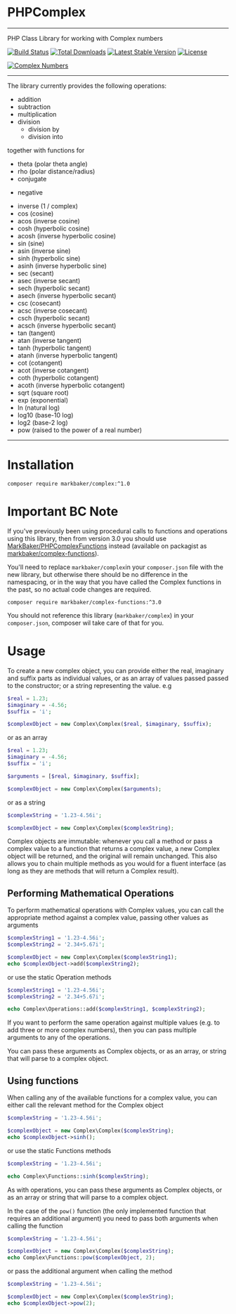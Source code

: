 # PHPComplex

---

PHP Class Library for working with Complex numbers

[![Build Status](https://github.com/MarkBaker/PHPComplex/workflows/main/badge.svg)](https://github.com/MarkBaker/PHPComplex/actions)
[![Total Downloads](https://img.shields.io/packagist/dt/markbaker/complex)](https://packagist.org/packages/markbaker/complex)
[![Latest Stable Version](https://img.shields.io/github/v/release/MarkBaker/PHPComplex)](https://packagist.org/packages/markbaker/complex)
[![License](https://img.shields.io/github/license/MarkBaker/PHPComplex)](https://packagist.org/packages/markbaker/complex)

[![Complex Numbers](https://imgs.xkcd.com/comics/complex_numbers_2x.png)](https://xkcd.com/2028/)

---

The library currently provides the following operations:

- addition
- subtraction
- multiplication
- division
  - division by
  - division into

together with functions for

- theta (polar theta angle)
- rho (polar distance/radius)
- conjugate

* negative

- inverse (1 / complex)
- cos (cosine)
- acos (inverse cosine)
- cosh (hyperbolic cosine)
- acosh (inverse hyperbolic cosine)
- sin (sine)
- asin (inverse sine)
- sinh (hyperbolic sine)
- asinh (inverse hyperbolic sine)
- sec (secant)
- asec (inverse secant)
- sech (hyperbolic secant)
- asech (inverse hyperbolic secant)
- csc (cosecant)
- acsc (inverse cosecant)
- csch (hyperbolic secant)
- acsch (inverse hyperbolic secant)
- tan (tangent)
- atan (inverse tangent)
- tanh (hyperbolic tangent)
- atanh (inverse hyperbolic tangent)
- cot (cotangent)
- acot (inverse cotangent)
- coth (hyperbolic cotangent)
- acoth (inverse hyperbolic cotangent)
- sqrt (square root)
- exp (exponential)
- ln (natural log)
- log10 (base-10 log)
- log2 (base-2 log)
- pow (raised to the power of a real number)

---

# Installation

```shell
composer require markbaker/complex:^1.0
```

# Important BC Note

If you've previously been using procedural calls to functions and operations using this library, then from version 3.0 you should use [MarkBaker/PHPComplexFunctions](https://github.com/MarkBaker/PHPComplexFunctions) instead (available on packagist as [markbaker/complex-functions](https://packagist.org/packages/markbaker/complex-functions)).

You'll need to replace `markbaker/complex`in your `composer.json` file with the new library, but otherwise there should be no difference in the namespacing, or in the way that you have called the Complex functions in the past, so no actual code changes are required.

```shell
composer require markbaker/complex-functions:^3.0
```

You should not reference this library (`markbaker/complex`) in your `composer.json`, composer wil take care of that for you.

# Usage

To create a new complex object, you can provide either the real, imaginary and suffix parts as individual values, or as an array of values passed passed to the constructor; or a string representing the value. e.g

```php
$real = 1.23;
$imaginary = -4.56;
$suffix = 'i';

$complexObject = new Complex\Complex($real, $imaginary, $suffix);
```

or as an array

```php
$real = 1.23;
$imaginary = -4.56;
$suffix = 'i';

$arguments = [$real, $imaginary, $suffix];

$complexObject = new Complex\Complex($arguments);
```

or as a string

```php
$complexString = '1.23-4.56i';

$complexObject = new Complex\Complex($complexString);
```

Complex objects are immutable: whenever you call a method or pass a complex value to a function that returns a complex value, a new Complex object will be returned, and the original will remain unchanged.
This also allows you to chain multiple methods as you would for a fluent interface (as long as they are methods that will return a Complex result).

## Performing Mathematical Operations

To perform mathematical operations with Complex values, you can call the appropriate method against a complex value, passing other values as arguments

```php
$complexString1 = '1.23-4.56i';
$complexString2 = '2.34+5.67i';

$complexObject = new Complex\Complex($complexString1);
echo $complexObject->add($complexString2);
```

or use the static Operation methods

```php
$complexString1 = '1.23-4.56i';
$complexString2 = '2.34+5.67i';

echo Complex\Operations::add($complexString1, $complexString2);
```

If you want to perform the same operation against multiple values (e.g. to add three or more complex numbers), then you can pass multiple arguments to any of the operations.

You can pass these arguments as Complex objects, or as an array, or string that will parse to a complex object.

## Using functions

When calling any of the available functions for a complex value, you can either call the relevant method for the Complex object

```php
$complexString = '1.23-4.56i';

$complexObject = new Complex\Complex($complexString);
echo $complexObject->sinh();
```

or use the static Functions methods

```php
$complexString = '1.23-4.56i';

echo Complex\Functions::sinh($complexString);
```

As with operations, you can pass these arguments as Complex objects, or as an array or string that will parse to a complex object.

In the case of the `pow()` function (the only implemented function that requires an additional argument) you need to pass both arguments when calling the function

```php
$complexString = '1.23-4.56i';

$complexObject = new Complex\Complex($complexString);
echo Complex\Functions::pow($complexObject, 2);
```

or pass the additional argument when calling the method

```php
$complexString = '1.23-4.56i';

$complexObject = new Complex\Complex($complexString);
echo $complexObject->pow(2);
```
